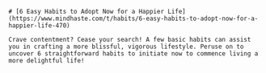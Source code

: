
    # [6 Easy Habits to Adopt Now for a Happier Life](https://www.mindhaste.com/t/habits/6-easy-habits-to-adopt-now-for-a-happier-life-470)

    Crave contentment? Cease your search! A few basic habits can assist you in crafting a more blissful, vigorous lifestyle. Peruse on to uncover 6 straightforward habits to initiate now to commence living a more delightful life!
    
